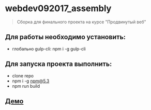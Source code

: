 # webdev092017_assembly


>Сборка для финального проекта на курсе "Продвинутый веб"

## Для работы необходимо установить:
* глобально gulp-cli: npm i -g gulp-cli

## Для запуска проекта выполнить:
- clone repo
- npm i -g npm@5.3
- npm run build

## [Демо](https://energy1.github.io/dist)
